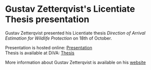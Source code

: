 # Gustav Zetterqvist's Licentiate Thesis presentation 
Gustav Zetterqvist presented his Licentiate thesis *Direction of Arrival Estimation for Wildlife Protection* on 18th of October.

Presentation is hosted online: [Presentation](https://gustavzet.github.io/Licentiate-Presentation/LicPresentation.html) <br>
Thesis is available at DiVA: [Thesis](https://doi.org/10.3384/9789180758307)

More information about Gustav Zetterqvist is available on his [website](https://liu.se/en/employee/gusze47) 
